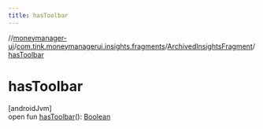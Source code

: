```yaml
---
title: hasToolbar
---
```

//[moneymanager-ui](../../../index.html)/[com.tink.moneymanagerui.insights.fragments](../index.html)/[ArchivedInsightsFragment](index.html)/[hasToolbar](has-toolbar.html)



# hasToolbar



[androidJvm]\
open fun [hasToolbar](has-toolbar.html)(): [Boolean](https://kotlinlang.org/api/latest/jvm/stdlib/kotlin/-boolean/index.html)




